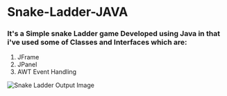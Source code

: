 # Snake-Ladder-JAVA
<h3>It's a Simple snake Ladder game Developed using Java in that i've used some of Classes and Interfaces which are:</h3>
<ol>
  <li>JFrame</li>
  <li>JPanel</li>
  <li>AWT Event Handling</li>
</ol>

<div>
  <img src="Snake.jpg" alt="Snake Ladder Output Image"/>
</div>
